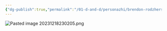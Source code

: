 ```yaml
---
{"dg-publish":true,"permalink":"/01-d-and-d/personazhi/brendon-rodzhers/","created":"2024-11-09T09:06:49.887+03:00","updated":"2023-12-26T14:50:29.546+03:00"}
---
```



![Pasted image 20231218230205.png](/img/user/01_D&D/img/Pasted%20image%2020231218230205.png)